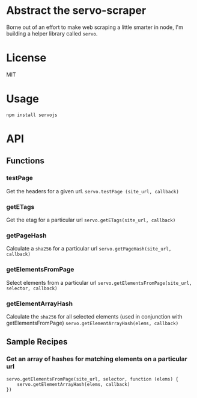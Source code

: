 # Abstract the servo-scraper

Borne out of an effort to make web scraping a little smarter in node, I'm building a helper library called `servo`.

# License
MIT

# Usage
`npm install servojs`

# API

## Functions

### testPage
Get the headers for a given url.
```servo.testPage (site_url, callback)```

### getETags
Get the etag for a particular url
```servo.getETags(site_url, callback)```

### getPageHash
Calculate a `sha256` for a particular url
```servo.getPageHash(site_url, callback)```

### getElementsFromPage
Select elements from a particular url
```servo.getElementsFromPage(site_url, selector, callback)```

### getElementArrayHash
Calculate the `sha256` for all selected elements (used in conjunction with getElementsFromPage)
```servo.getElementArrayHash(elems, callback)```

## Sample Recipes

### Get an array of hashes for matching elements on a particular url
```
servo.getElementsFromPage(site_url, selector, function (elems) {
	servo.getElementArrayHash(elems, callback)
})
```